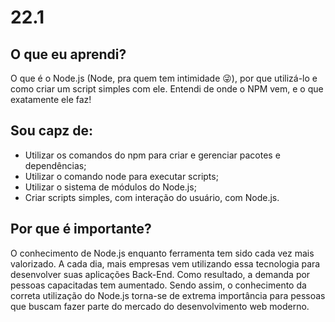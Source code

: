 # 22.1

## O que eu aprendi?
O que é o Node.js (Node, pra quem tem intimidade 😜), por que utilizá-lo e como criar um script simples com ele.
Entendi de onde o NPM vem, e o que exatamente ele faz!

## Sou capz de:

* Utilizar os comandos do npm para criar e gerenciar pacotes e dependências;
* Utilizar o comando node para executar scripts;
* Utilizar o sistema de módulos do Node.js;
* Criar scripts simples, com interação do usuário, com Node.js.

## Por que é importante?

O conhecimento de Node.js enquanto ferramenta tem sido cada vez mais valorizado. A cada dia, mais empresas vem utilizando essa tecnologia para desenvolver suas aplicações Back-End. Como resultado, a demanda por pessoas capacitadas tem aumentado.
Sendo assim, o conhecimento da correta utilização do Node.js torna-se de extrema importância para pessoas que buscam fazer parte do mercado do desenvolvimento web moderno.

